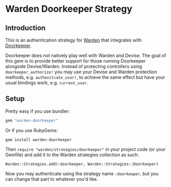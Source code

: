 # Warden Doorkeeper Strategy

## Introduction

This is an authentication strategy for
[Warden](https://github.com/hassox/warden) that integrates with
[Doorkeeper](https://github.com/doorkeeper-gem/doorkeeper).

Doorkeeper does not natively play well with Warden and Devise. The goal of this
gem is to provide better support for those running Doorkeeper alongside
Devise/Warden. Instead of protecting controllers using `doorkeeper_authorize!`
you may use your Devise and Warden protection methods,
e.g. `authenitcate_user!`, to achieve the same effect but have your usual
bindings work, e.g. `current_user`.

## Setup

Pretty easy if you use bundler:

```ruby
gem "warden-doorkeeper"
```

Or if you use RubyGems:

    gem install warden-doorkeeper

Then `require "warden/strategies/doorkeeper"` in your project code (or your
Gemfile) and add it to the Warden strategies collection as such:

    Warden::Strategies.add(:doorkeeper, Warden::Strategies::Doorkeeper)

Now you may authenticate using the strategy name `:doorkeeper`, but you can
change that part to whatever you'd like.
